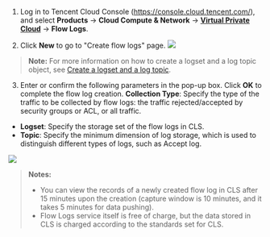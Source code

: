 
1. Log in to Tencent Cloud Console (https://console.cloud.tencent.com/), and select **Products** -> **Cloud Compute & Network** -> [**Virtual Private Cloud**](https://console.cloud.tencent.com/vpc/vpc?rid=8) -> **Flow Logs**.
<!-- >**Note:** 
>Flow Log is under internal trial. You can contact your business manager .<!--[You can apply for it now](https://cloud.tencent.com/act/apply/VPCFlowLogs).-->
2. Click **New** to go to "Create flow logs" page.
![](
https://main.qcloudimg.com/raw/72bbbbf536f688ce136c96bdd127c688.png)
>**Note:**
> For more information on how to create a logset and a log topic object, see [Create a logset and a log topic](https://intl.cloud.tencent.com/document/product/682/18967).
3. Enter or confirm the following parameters in the pop-up box. Click **OK** to complete the flow log creation.
 **Collection Type**: Specify the type of the traffic to be collected by flow logs: the traffic rejected/accepted by security groups or ACL, or all traffic.
 - **Logset**: Specify the storage set of the flow logs in CLS.
 - **Topic**: Specify the minimum dimension of log storage, which is used to distinguish different types of logs, such as Accept log.

![](https://main.qcloudimg.com/raw/83f8fc1b1c59582333620a4a5d3c9e5b.png)
>**Notes:**
>- You can view the records of a newly created flow log in CLS after 15 minutes upon the creation (capture window is 10 minutes, and it takes 5 minutes for data pushing).
>- Flow Logs service itself is free of charge, but the data stored in CLS is charged according to the standards set for CLS.

